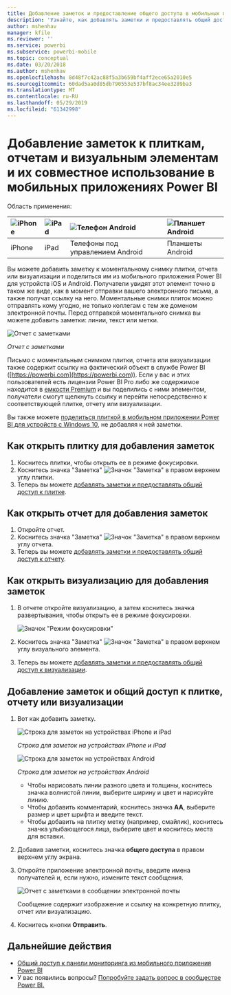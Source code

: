 ```yaml
---
title: Добавление заметок и предоставление общего доступа в мобильных приложениях Power BI
description: 'Узнайте, как добавлять заметки и предоставлять общий доступ к плиткам, отчетам и визуальным элементам из мобильного приложения Microsoft Power BI для iOS и Android. '
author: mshenhav
manager: kfile
ms.reviewer: ''
ms.service: powerbi
ms.subservice: powerbi-mobile
ms.topic: conceptual
ms.date: 03/20/2018
ms.author: mshenhav
ms.openlocfilehash: 8d48f7c42ac88f5a3b659bf4aff2ece65a2010e5
ms.sourcegitcommit: 60dad5aa0d85db790553e537bf8ac34ee3289ba3
ms.translationtype: MT
ms.contentlocale: ru-RU
ms.lasthandoff: 05/29/2019
ms.locfileid: "61342998"
---
```

# <a name="annotate-and-share-a-tile-report-or-visual-in-power-bi-mobile-apps"></a>Добавление заметок к плиткам, отчетам и визуальным элементам и их совместное использование в мобильных приложениях Power BI
Область применения:

| ![iPhone](./media/mobile-annotate-and-share-a-tile-from-the-mobile-apps/iphone-logo-50-px.png) | ![iPad](./media/mobile-annotate-and-share-a-tile-from-the-mobile-apps/ipad-logo-50-px.png) | ![Телефон Android](./media/mobile-annotate-and-share-a-tile-from-the-mobile-apps/android-phone-logo-50-px.png) | ![Планшет Android](./media/mobile-annotate-and-share-a-tile-from-the-mobile-apps/android-tablet-logo-50-px.png) |
|:--- |:--- |:--- |:--- |
| iPhone |iPad |Телефоны под управлением Android |Планшеты Android |

Вы можете добавить заметку к моментальному снимку плитки, отчета или визуализации и поделиться им из мобильного приложения Power BI для устройств iOS и Android. Получатели увидят этот элемент точно в таком же виде, как в момент отправки вашего электронного письма, а также получат ссылку на него. Моментальные снимки плиток можно отправлять кому угодно, не только коллегам с тем же доменом электронной почты. Перед отправкой моментального снимка вы можете добавить заметки: линии, текст или метки.

![Отчет с заметками](./media/mobile-annotate-and-share-a-tile-from-the-mobile-apps/power-bi-iphone-annotate.png)

*Отчет с заметками*

Письмо с моментальным снимком плитки, отчета или визуализации также содержит ссылку на фактический объект в службе Power BI ([https://powerbi.com](https://powerbi.com)). Если у вас и этих пользователей есть лицензии Power BI Pro либо же содержимое находится в [емкости Premium](../../service-premium-what-is.md) и вы поделились с ними элементом, получатели смогут щелкнуть ссылку и перейти непосредственно к соответствующей плитке, отчету или визуализации. 

Вы также можете [поделиться плиткой в мобильном приложении Power BI для устройств с Windows 10](mobile-windows-10-phone-app-get-started.md), не добавляя к ней заметки.

## <a name="open-a-tile-for-annotating"></a>Как открыть плитку для добавления заметок
1. Коснитесь плитки, чтобы открыть ее в режиме фокусировки.
2. Коснитесь значка "Заметка" ![Значок "Заметка"](./././media/mobile-annotate-and-share-a-tile-from-the-mobile-apps/power-bi-ios-annotate-icon.png) в правом верхнем углу плитки.
3. Теперь вы можете [добавлять заметки и предоставлять общий доступ к плитке](mobile-annotate-and-share-a-tile-from-the-mobile-apps.md#annotate-and-share-the-tile-report-or-visual).

## <a name="open-a-report-for-annotating"></a>Как открыть отчет для добавления заметок
1. Откройте отчет. 
2. Коснитесь значка "Заметка" ![Значок "Заметка"](./././media/mobile-annotate-and-share-a-tile-from-the-mobile-apps/power-bi-ios-annotate-icon.png) в правом верхнем углу отчета.
3. Теперь вы можете [добавлять заметки и предоставлять общий доступ к отчету](mobile-annotate-and-share-a-tile-from-the-mobile-apps.md#annotate-and-share-the-tile-report-or-visual).

## <a name="open-a-visual-for-annotating"></a>Как открыть визуализацию для добавления заметок
1. В отчете откройте визуализацию, а затем коснитесь значка развертывания, чтобы открыть ее в режиме фокусировки. 
   
    ![Значок "Режим фокусировки"](./media/mobile-annotate-and-share-a-tile-from-the-mobile-apps/power-bi-ios-visual-focus-mode.png)
2. Коснитесь значка "Заметка" ![Значок "Заметка"](./././media/mobile-annotate-and-share-a-tile-from-the-mobile-apps/power-bi-ios-annotate-icon.png) в правом верхнем углу визуального элемента.
3. Теперь вы можете [добавлять заметки и предоставлять общий доступ к визуализации](mobile-annotate-and-share-a-tile-from-the-mobile-apps.md#annotate-and-share-the-tile-report-or-visual).

## <a name="annotate-and-share-the-tile-report-or-visual"></a>Добавление заметок и общий доступ к плитке, отчету или визуализации
1. Вот как добавить заметку.  
   
   ![Строка для заметок на устройствах iPhone и iPad](./media/mobile-annotate-and-share-a-tile-from-the-mobile-apps/power-bi-ios-annotation-menu.png)
   
   *Строка для заметок на устройствах iPhone и iPad*
   
   ![Строка для заметок на устройствах Android](./media/mobile-annotate-and-share-a-tile-from-the-mobile-apps/power-bi-android-annotate-bar.png)
   
   *Строка для заметок на устройствах Android*
   
   * Чтобы нарисовать линии разного цвета и толщины, коснитесь значка волнистой линии, выберите ширину и цвет и нарисуйте линию.  
   * Чтобы добавить комментарий, коснитесь значка **АА**, выберите размер и цвет шрифта и введите текст.  
   * Чтобы добавить на плитку метку (например, смайлик), коснитесь значка улыбающегося лица, выберите цвет и коснитесь места для вставки.   
2. Добавив заметки, коснитесь значка **общего доступа** в правом верхнем углу экрана.
3. Откройте приложение электронной почты, введите имена получателей и, если нужно, измените текст сообщения.  
   
   ![Отчет с заметками в сообщении электронной почты](./media/mobile-annotate-and-share-a-tile-from-the-mobile-apps/power-bi-iphone-annotate-send.png)
   
   Сообщение содержит изображение и ссылку на конкретную плитку, отчет или визуализацию. 
4. Коснитесь кнопки **Отправить**.

## <a name="next-steps"></a>Дальнейшие действия
* [Общий доступ к панели мониторинга из мобильного приложения Power BI](mobile-share-dashboard-from-the-mobile-apps.md)
* У вас появились вопросы? [Попробуйте задать вопрос в сообществе Power BI.](http://community.powerbi.com/)

